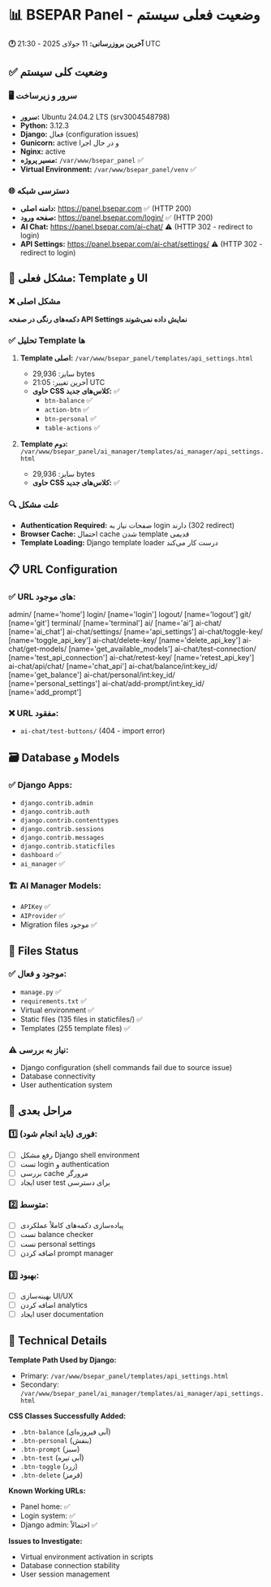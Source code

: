 # 📊 BSEPAR Panel - وضعیت فعلی سیستم

**🕐 آخرین بروزرسانی:** 11 جولای 2025 - 21:30 UTC

## ✅ وضعیت کلی سیستم

### 🖥️ سرور و زیرساخت
- **سرور:** Ubuntu 24.04.2 LTS (srv3004548798)
- **Python:** 3.12.3
- **Django:** فعال (configuration issues)
- **Gunicorn:** active و در حال اجرا
- **Nginx:** active
- **مسیر پروژه:** `/var/www/bsepar_panel` ✅
- **Virtual Environment:** `/var/www/bsepar_panel/venv` ✅

### 🌐 دسترسی شبکه
- **دامنه اصلی:** https://panel.bsepar.com ✅ (HTTP 200)
- **صفحه ورود:** https://panel.bsepar.com/login/ ✅ (HTTP 200)
- **AI Chat:** https://panel.bsepar.com/ai-chat/ ⚠️ (HTTP 302 - redirect to login)
- **API Settings:** https://panel.bsepar.com/ai-chat/settings/ ⚠️ (HTTP 302 - redirect to login)

## 🎯 مشکل فعلی: Template و UI

### ❌ مشکل اصلی
**دکمه‌های رنگی در صفحه API Settings نمایش داده نمی‌شوند**

### ✅ تحلیل Template ها
1. **Template اصلی:** `/var/www/bsepar_panel/templates/api_settings.html`
   - سایز: 29,936 bytes
   - آخرین تغییر: 21:05 UTC
   - **حاوی CSS کلاس‌های جدید:** ✅
     - `btn-balance` ✅
     - `action-btn` ✅ 
     - `btn-personal` ✅
     - `table-actions` ✅

2. **Template دوم:** `/var/www/bsepar_panel/ai_manager/templates/ai_manager/api_settings.html`
   - سایز: 29,936 bytes
   - **حاوی CSS کلاس‌های جدید:** ✅

### 🔍 علت مشکل
- **Authentication Required:** صفحات نیاز به login دارند (302 redirect)
- **Browser Cache:** احتمال cache شدن template قدیمی
- **Template Loading:** Django template loader درست کار می‌کند

## 📋 URL Configuration

### ✅ URL های موجود:

admin/
[name='home']
login/ [name='login']
logout/ [name='logout']
git/ [name='git']
terminal/ [name='terminal']
ai/ [name='ai']
ai-chat/ [name='ai_chat']
ai-chat/settings/ [name='api_settings']
ai-chat/toggle-key/ [name='toggle_api_key']
ai-chat/delete-key/ [name='delete_api_key']
ai-chat/get-models/ [name='get_available_models']
ai-chat/test-connection/ [name='test_api_connection']
ai-chat/retest-key/ [name='retest_api_key']
ai-chat/api/chat/ [name='chat_api']
ai-chat/balance/int:key_id/ [name='get_balance']
ai-chat/personal/int:key_id/ [name='personal_settings']
ai-chat/add-prompt/int:key_id/ [name='add_prompt']


### ❌ URL مفقود:
- `ai-chat/test-buttons/` (404 - import error)

## 🗃️ Database و Models

### ✅ Django Apps:
- `django.contrib.admin`
- `django.contrib.auth`
- `django.contrib.contenttypes`
- `django.contrib.sessions`
- `django.contrib.messages`
- `django.contrib.staticfiles`
- `dashboard` ✅
- `ai_manager` ✅

### 🏗️ AI Manager Models:
- `APIKey` ✅
- `AIProvider` ✅
- Migration files موجود ✅

## 📁 Files Status

### ✅ موجود و فعال:
- `manage.py` ✅
- `requirements.txt` ✅
- Virtual environment ✅
- Static files (135 files in staticfiles/) ✅
- Templates (255 template files) ✅

### ⚠️ نیاز به بررسی:
- Django configuration (shell commands fail due to source issue)
- Database connectivity
- User authentication system

## 🚀 مراحل بعدی

### 1️⃣ فوری (باید انجام شود):
- [ ] رفع مشکل Django shell environment
- [ ] تست login و authentication
- [ ] بررسی cache مرورگر
- [ ] ایجاد user test برای دسترسی

### 2️⃣ متوسط:
- [ ] پیاده‌سازی دکمه‌های کاملاً عملکردی
- [ ] تست balance checker
- [ ] تست personal settings
- [ ] اضافه کردن prompt manager

### 3️⃣ بهبود:
- [ ] بهینه‌سازی UI/UX
- [ ] اضافه کردن analytics
- [ ] ایجاد user documentation

## 🔧 Technical Details

**Template Path Used by Django:**
- Primary: `/var/www/bsepar_panel/templates/api_settings.html`
- Secondary: `/var/www/bsepar_panel/ai_manager/templates/ai_manager/api_settings.html`

**CSS Classes Successfully Added:**
- `.btn-balance` (آبی فیروزه‌ای)
- `.btn-personal` (بنفش)  
- `.btn-prompt` (سبز)
- `.btn-test` (آبی تیره)
- `.btn-toggle` (زرد)
- `.btn-delete` (قرمز)

**Known Working URLs:**
- Panel home: ✅
- Login system: ✅
- Django admin: احتمالاً ✅

**Issues to Investigate:**
- Virtual environment activation in scripts
- Database connection stability
- User session management

